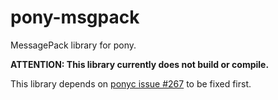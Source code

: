 # pony-msgpack

MessagePack library for pony.

**ATTENTION: This library currently does not build or compile.**

This library depends on [ponyc issue #267](https://github.com/ponylang/ponyc/issues/267) to be fixed first.
